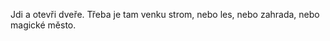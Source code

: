 Jdi a otevři dveře.
           Třeba je tam venku
           strom, nebo les,
           nebo zahrada,
           nebo magické město.
